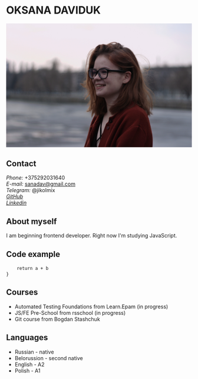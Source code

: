 # OKSANA DAVIDUK
![Image](IMG_3605-01.JPEG)
## Contact
  *Phone:* +375292031640 <br/>
  *E-mail:* sanadav@gmail.com <br />
  *Telegram:* @jikolmix <br />
  *[GitHub](https://github.com/OksanaDaviduk)* <br />
  *[Linkedin](https://www.linkedin.com/in/jikolmix/)* <br />
## About myself
I am beginning frontend developer. Right now I'm studying JavaScript.
## Code example
``` function sum(a, b) {
    return a + b
}
```
## Courses
* Automated Testing Foundations from Learn.Epam (in progress)
*  JS/FE Pre-School from rsschool (in progress)
* Git course from Bogdan Stashchuk
## Languages
* Russian - native
* Belorussion - second native
* English - A2
* Polish - A1